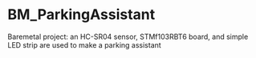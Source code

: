 # BM_ParkingAssistant
Baremetal project: an HC-SR04 sensor, STMf103RBT6 board, and simple LED strip are used to make a parking assistant
